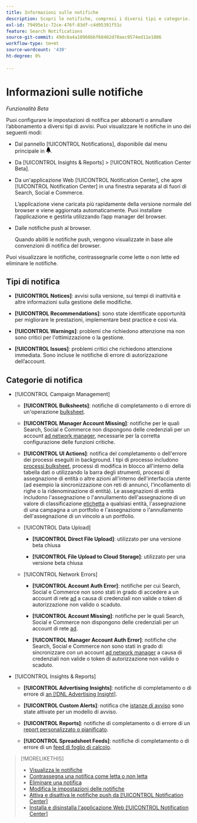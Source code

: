 ```yaml
---
title: Informazioni sulle notifiche
description: Scopri le notifiche, compresi i diversi tipi e categorie.
exl-id: 79495e1c-72ce-476f-83df-c4d95391f51c
feature: Search Notifications
source-git-commit: 49dc6a4a18966bbf68402d70aec9574ed11e1886
workflow-type: tm+mt
source-wordcount: '430'
ht-degree: 0%

---
```


# Informazioni sulle notifiche

*Funzionalità Beta*

Puoi configurare le impostazioni di notifica per abbonarti o annullare l’abbonamento a diversi tipi di avvisi. Puoi visualizzare le notifiche in uno dei seguenti modi:

* Dal pannello [!UICONTROL Notifications], disponibile dal menu principale in ![Notifiche](/help/search-social-commerce/assets/notifications-panel.png "Notifiche").

* Da [!UICONTROL Insights & Reports] > [!UICONTROL Notification Center Beta].

* Da un&#39;applicazione Web [!UICONTROL Notification Center], che apre [!UICONTROL Notification Center] in una finestra separata al di fuori di Search, Social e Commerce.

  L’applicazione viene caricata più rapidamente della versione normale del browser e viene aggiornata automaticamente. Puoi installare l’applicazione e gestirla utilizzando l’app manager del browser.

* Dalle notifiche push al browser.

  Quando abiliti le notifiche push, vengono visualizzate in base alle convenzioni di notifica del browser.

Puoi visualizzare le notifiche, contrassegnarle come lette o non lette ed eliminare le notifiche.

## Tipi di notifica

* **[!UICONTROL Notices]**: avvisi sulla versione, sui tempi di inattività e altre informazioni sulla gestione delle modifiche.

* **[!UICONTROL Recommendations]**: sono state identificate opportunità per migliorare le prestazioni, implementare best practice e così via.

* **[!UICONTROL Warnings]**: problemi che richiedono attenzione ma non sono critici per l&#39;ottimizzazione o la gestione.

* **[!UICONTROL Issues]**: problemi critici che richiedono attenzione immediata. Sono incluse le notifiche di errore di autorizzazione dell’account.

## Categorie di notifica

* [!UICONTROL Campaign Management]

   * **[!UICONTROL Bulksheets]**: notifiche di completamento o di errore di un&#39;operazione [bulksheet](/help/search-social-commerce/campaign-management/bulksheets/bulksheet-about.md).

   * **[!UICONTROL Manager Account Missing]**: notifiche per le quali Search, Social e Commerce non dispongono delle credenziali per un account [ad network manager](/help/search-social-commerce/admin/manager-accounts.md), necessarie per la corretta configurazione delle funzioni critiche.

   * **[!UICONTROL UI Actions]**: notifica del completamento o dell&#39;errore dei processi eseguiti in background. I tipi di processo includono [processi bulksheet](/help/search-social-commerce/campaign-management/bulksheets/bulksheet-about.md), processi di modifica in blocco all&#39;interno della tabella dati o utilizzando la barra degli strumenti, processi di assegnazione di entità o altre azioni all&#39;interno dell&#39;interfaccia utente (ad esempio la sincronizzazione con reti di annunci, l&#39;incollamento di righe o la ridenominazione di entità). Le assegnazioni di entità includono l&#39;assegnazione o l&#39;annullamento dell&#39;assegnazione di un valore di classificazione [etichetta](/help/search-social-commerce/campaign-management/label-classifications/classification-about.md) a qualsiasi entità, l&#39;assegnazione di una campagna a un portfolio e l&#39;assegnazione o l&#39;annullamento dell&#39;assegnazione di un vincolo a un portfolio.<!--Link "constraint" to constraint-about.md if that file is ever public -->

   * [!UICONTROL Data Upload]

      * **[!UICONTROL Direct File Upload]**: utilizzato per una versione beta chiusa

      * **[!UICONTROL File Upload to Cloud Storage]**: utilizzato per una versione beta chiusa

   * [!UICONTROL Network Errors]

      * **[!UICONTROL Account Auth Error]**: notifiche per cui Search, Social e Commerce non sono stati in grado di accedere a un account di rete [ad](/help/search-social-commerce/campaign-management/accounts/ad-network-account-about.md) a causa di credenziali non valide o token di autorizzazione non valido o scaduto.

      * **[!UICONTROL Account Missing]**: notifiche per le quali Search, Social e Commerce non dispongono delle credenziali per un account di rete [ad](/help/search-social-commerce/campaign-management/accounts/ad-network-account-about.md).

      * **[!UICONTROL Manager Account Auth Error]**: notifiche che Search, Social e Commerce non sono stati in grado di sincronizzare con un account [ad network manager](/help/search-social-commerce/admin/manager-accounts.md) a causa di credenziali non valide o token di autorizzazione non valido o scaduto.

  <!--
  * [!UICONTROL Setup Errors]
  
    * **[!UICONTROL Adobe Analytics Tracking Setup Error]**: : Notifications that the [!UICONTROL Landing Page Suffix] value is incorrect, missing, or contains an incorrect [AMO ID template](/help/integrations/analytics/ids.md#amo-id-formats); the [!UICONTROL Tracking Template] is incorrect or missing; or the [!UICONTROL Landing Page Suffix] or [!UICONTROL Tracking Template] is overridden at a lower level by an incorrect value. Separate notifications are sent a) for errors at the account level and b) for errors at the campaign and lower levels.
    
    * **[!UICONTROL Manager Account Missing]**: Notifications that Search, Social, & Commerce is missing the credentials for an [ad network manager account](/help/search-social-commerce/admin/manager-accounts.md), which are required for the correct setup of critical functions.
  -->

* [!UICONTROL Insights & Reports]

   * **[!UICONTROL Advertising Insights]**: notifiche di completamento o di errore di [an [!DNL Advertising Insight]](/help/search-social-commerce/advertising-insights/insight-about.md).

   * **[!UICONTROL Custom Alerts]**: notifica che [istanze di avviso](/help/search-social-commerce/alerts/alert-about.md) sono state attivate per un modello di avviso.

   * **[!UICONTROL Reports]**: notifiche di completamento o di errore di un [report personalizzato o pianificato](/help/search-social-commerce/reports/report-about.md).

   * **[!UICONTROL Spreadsheet Feeds]**: notifiche di completamento o di errore di un [feed di foglio di calcolo](/help/search-social-commerce/reports/automation/spreadsheet-feeds/spreadsheet-feed-about.md).

<!--
* [!UICONTROL Optimization]

  * **[!UICONTROL Accuracy]**: 

-->

<!--
* [!UICONTROL Portfolio Management]

  * **[!UICONTROL Simulation Report]**: 

-->

<!--
* [!UICONTROL System]

  * **[!UICONTROL Change Management]**: 

-->

>[!MORELIKETHIS]
>
>* [Visualizza le notifiche](notification-view.md)
>* [Contrassegna una notifica come letta o non letta](notification-mark-read-unread.md)
>* [Eliminare una notifica](notification-delete.md)
>* [Modifica le impostazioni delle notifiche](notification-edit.md)
>* [Attiva e disattiva le notifiche push da [!UICONTROL Notification Center]](notifications-push-enable-disable.md)
>* [Installa e disinstalla l&#39;applicazione Web [!UICONTROL Notification Center]](notification-app-install-uninstall.md)
